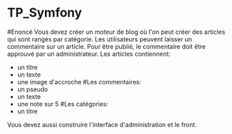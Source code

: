 # TP_Symfony

#Enoncé
Vous devez créer un moteur de blog où l'on peut créer des articles qui sont rangés par catégorie.
Les utilisateurs peuvent laisser un commentaire sur un article. Pour être publié, le commentaire doit être approuvé par un administrateur.
Les articles contiennent:
- un titre
- un texte
- une image d'accroche
#Les commentaires:
- un pseudo
- un texte 
- une note sur 5
#Les catégories:
- un titre
 
Vous devez aussi construire l'interface d'administration et le front.
